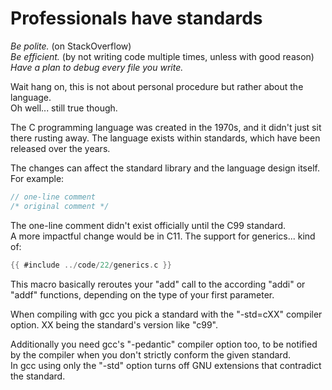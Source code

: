 # Professionals have standards

_Be polite._ (on StackOverflow)  
_Be efficient._ (by not writing code multiple times, unless with good reason)  
_Have a plan to debug every file you write._  
  
Wait hang on, this is not about personal procedure but rather about the
language.  
Oh well... still true though.  
  
The C programming language was created in the 1970s, and it didn't just sit
there rusting away. The language exists within standards, which have been
released over the years.  
  
The changes can affect the standard library and the language design itself.  
For example:  

```c
// one-line comment
/* original comment */
```

The one-line comment didn't exist officially until the C99 standard.  
A more impactful change would be in C11. The support for
generics... kind of:  

```c
{{ #include ../code/22/generics.c }}
```

This macro basically reroutes your "add" call to the according "addi" or "addf"
functions, depending on the type of your first parameter.  
  
When compiling with gcc you pick a standard with the "-std=cXX" compiler option.
XX being the standard's version like "c99".  
  
Additionally you need gcc's "-pedantic" compiler option too, to be notified by
the compiler when you don't strictly conform the given standard.  
In gcc using only the "-std" option turns off GNU extensions that contradict the
standard.  
